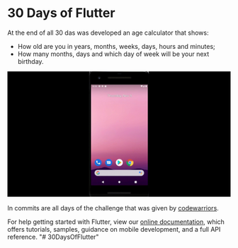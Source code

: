 # 30 Days of Flutter

At the end of all 30 das was developed an age calculator that shows:
  - How old are you in years, months, weeks, days, hours and minutes;
  - How many months, days and which day of week will be your next birthday.

![](project.gif)

In commits are all days of the challenge that was given by [codewarriors](https://www.linkedin.com/company/codewarriors/).

For help getting started with Flutter, view our
[online documentation](https://flutter.dev/docs), which offers tutorials,
samples, guidance on mobile development, and a full API reference.
"# 30DaysOfFlutter" 
